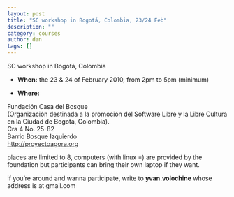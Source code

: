 ```yaml
---
layout: post
title: "SC workshop in Bogotá, Colombia, 23/24 Feb"
description: ""
category: courses
author: dan
tags: []
---
```

<p>SC workshop in Bogotá, Colombia</p>
<ul>
<li><strong>When:</strong> the 23 &amp; 24 of February 2010, from 2pm to 5pm (minimum)</li>
</ul>
<ul>
<li><strong>Where:</strong></li>
</ul>
<p>Fundación Casa del Bosque<br />
(Organización destinada a la promoción del Software Libre y la Libre Cultura en la Ciudad de Bogotá, Colombia).<br />
Cra 4 No. 25-82<br />
Barrio Bosque Izquierdo<br />
<a href="http://proyectoagora.org">http://proyectoagora.org</a></p>
<p>places are limited to 8, computers (with linux =) are provided by the foundation but participants can bring their own laptop if they want.</p>
<p>if you&#8217;re around and wanna participate, write to <span class="gI"><span class="go"><strong>yvan.volochine</strong> whose address is at    gmail.com</span></span></p>

